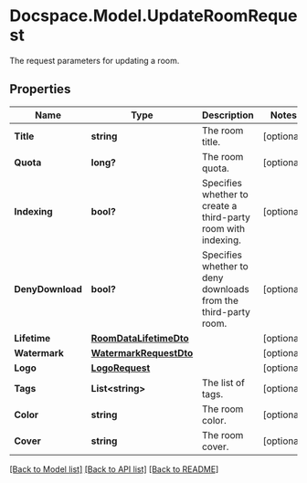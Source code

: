# Docspace.Model.UpdateRoomRequest
The request parameters for updating a room.

## Properties

Name | Type | Description | Notes
------------ | ------------- | ------------- | -------------
**Title** | **string** | The room title. | [optional] 
**Quota** | **long?** | The room quota. | [optional] 
**Indexing** | **bool?** | Specifies whether to create a third-party room with indexing. | [optional] 
**DenyDownload** | **bool?** | Specifies whether to deny downloads from the third-party room. | [optional] 
**Lifetime** | [**RoomDataLifetimeDto**](RoomDataLifetimeDto.md) |  | [optional] 
**Watermark** | [**WatermarkRequestDto**](WatermarkRequestDto.md) |  | [optional] 
**Logo** | [**LogoRequest**](LogoRequest.md) |  | [optional] 
**Tags** | **List&lt;string&gt;** | The list of tags. | [optional] 
**Color** | **string** | The room color. | [optional] 
**Cover** | **string** | The room cover. | [optional] 

[[Back to Model list]](../README.md#documentation-for-models) [[Back to API list]](../README.md#documentation-for-api-endpoints) [[Back to README]](../README.md)

